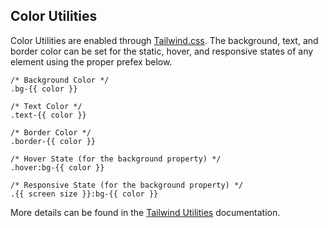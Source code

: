 ## Color Utilities

Color Utilities are enabled through [Tailwind.css](https://tailwindcss.com). The background, text, and border color can be set for the static, hover, and responsive states of any element using the proper prefex below.

    /* Background Color */
    .bg-{{ color }}

    /* Text Color */
    .text-{{ color }}

    /* Border Color */
    .border-{{ color }}

    /* Hover State (for the background property) */
    .hover:bg-{{ color }}

    /* Responsive State (for the background property) */
    .{{ screen size }}:bg-{{ color }}

More details can be found in the [Tailwind Utilities](/tailwindcss) documentation.
